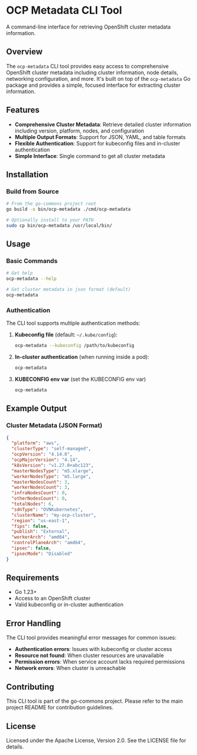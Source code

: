 # OCP Metadata CLI Tool

A command-line interface for retrieving OpenShift cluster metadata information.

## Overview

The `ocp-metadata` CLI tool provides easy access to comprehensive OpenShift cluster metadata including cluster information, node details, networking configuration, and more. It's built on top of the `ocp-metadata` Go package and provides a simple, focused interface for extracting cluster information.

## Features

- **Comprehensive Cluster Metadata**: Retrieve detailed cluster information including version, platform, nodes, and configuration
- **Multiple Output Formats**: Support for JSON, YAML, and table formats
- **Flexible Authentication**: Support for kubeconfig files and in-cluster authentication
- **Simple Interface**: Single command to get all cluster metadata

## Installation

### Build from Source

```bash
# From the go-commons project root
go build -o bin/ocp-metadata ./cmd/ocp-metadata

# Optionally install to your PATH
sudo cp bin/ocp-metadata /usr/local/bin/
```

## Usage

### Basic Commands

```bash
# Get help
ocp-metadata --help

# Get cluster metadata in json format (default)
ocp-metadata

```

### Authentication

The CLI tool supports multiple authentication methods:

1. **Kubeconfig file** (default: `~/.kube/config`):
   ```bash
   ocp-metadata --kubeconfig /path/to/kubeconfig
   ```

2. **In-cluster authentication** (when running inside a pod):
   ```bash
   ocp-metadata
   ```
3. **KUBECONFIG env var** (set the KUBECONFIG env var)
   ```bash
   ocp-metadata
   ```


## Example Output

### Cluster Metadata (JSON Format)

```json
{
  "platform": "aws",
  "clusterType": "self-managed",
  "ocpVersion": "4.14.0",
  "ocpMajorVersion": "4.14",
  "k8sVersion": "v1.27.0+abc123",
  "masterNodesType": "m5.xlarge",
  "workerNodesType": "m5.large",
  "masterNodesCount": 3,
  "workerNodesCount": 3,
  "infraNodesCount": 0,
  "otherNodesCount": 0,
  "totalNodes": 6,
  "sdnType": "OVNKubernetes",
  "clusterName": "my-ocp-cluster",
  "region": "us-east-1",
  "fips": false,
  "publish": "External",
  "workerArch": "amd64",
  "controlPlaneArch": "amd64",
  "ipsec": false,
  "ipsecMode": "Disabled"
}
```

## Requirements

- Go 1.23+
- Access to an OpenShift cluster
- Valid kubeconfig or in-cluster authentication

## Error Handling

The CLI tool provides meaningful error messages for common issues:

- **Authentication errors**: Issues with kubeconfig or cluster access
- **Resource not found**: When cluster resources are unavailable
- **Permission errors**: When service account lacks required permissions
- **Network errors**: When cluster is unreachable

## Contributing

This CLI tool is part of the go-commons project. Please refer to the main project README for contribution guidelines.

## License

Licensed under the Apache License, Version 2.0. See the LICENSE file for details.
